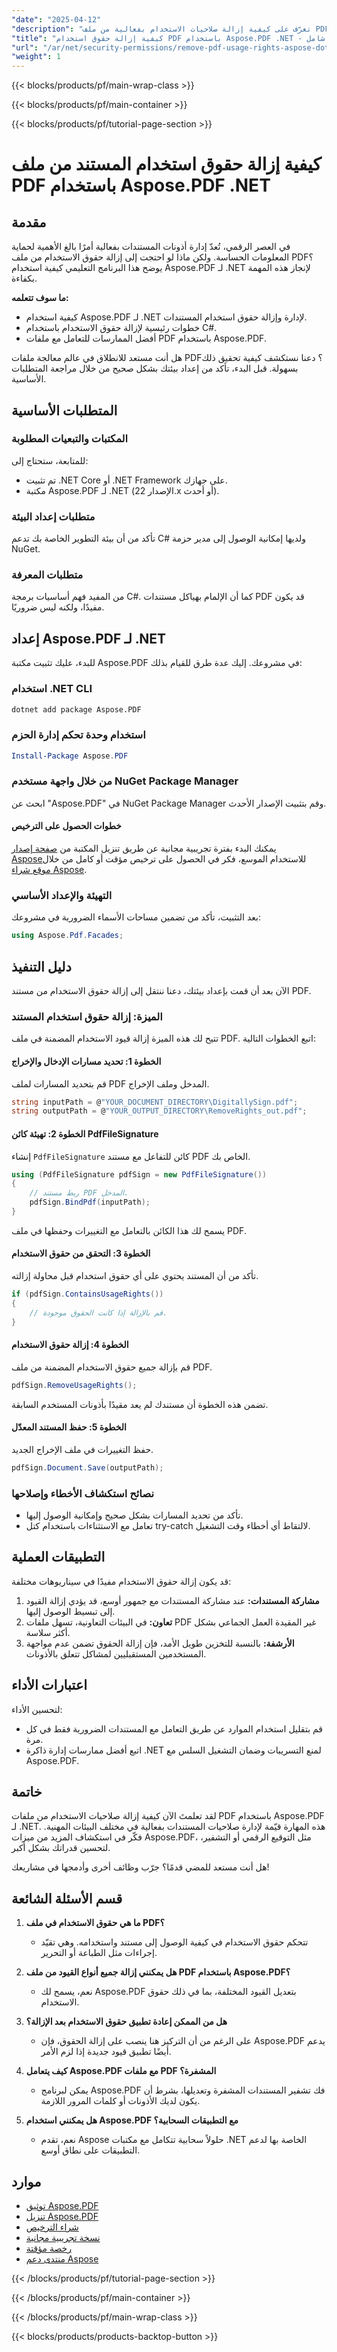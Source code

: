 ```yaml
---
"date": "2025-04-12"
"description": "تعرّف على كيفية إزالة صلاحيات الاستخدام بفعالية من ملف PDF باستخدام Aspose.PDF لـ .NET. يقدم هذا الدليل إرشادات خطوة بخطوة وأفضل الممارسات لإدارة صلاحيات المستندات."
"title": "كيفية إزالة حقوق استخدام PDF باستخدام Aspose.PDF .NET - دليل شامل"
"url": "/ar/net/security-permissions/remove-pdf-usage-rights-aspose-dotnet/"
"weight": 1
---
```


{{< blocks/products/pf/main-wrap-class >}}

{{< blocks/products/pf/main-container >}}

{{< blocks/products/pf/tutorial-page-section >}}


# كيفية إزالة حقوق استخدام المستند من ملف PDF باستخدام Aspose.PDF .NET

## مقدمة

في العصر الرقمي، تُعدّ إدارة أذونات المستندات بفعالية أمرًا بالغ الأهمية لحماية المعلومات الحساسة. ولكن ماذا لو احتجت إلى إزالة حقوق الاستخدام من ملف PDF؟ يوضح هذا البرنامج التعليمي كيفية استخدام Aspose.PDF لـ .NET لإنجاز هذه المهمة بكفاءة.

**ما سوف تتعلمه:**
- كيفية استخدام Aspose.PDF لـ .NET لإدارة وإزالة حقوق استخدام المستندات.
- خطوات رئيسية لإزالة حقوق الاستخدام باستخدام C#.
- أفضل الممارسات للتعامل مع ملفات PDF باستخدام Aspose.PDF.

هل أنت مستعد للانطلاق في عالم معالجة ملفات PDF؟ دعنا نستكشف كيفية تحقيق ذلك بسهولة. قبل البدء، تأكد من إعداد بيئتك بشكل صحيح من خلال مراجعة المتطلبات الأساسية.

## المتطلبات الأساسية

### المكتبات والتبعيات المطلوبة
للمتابعة، ستحتاج إلى:
- تم تثبيت .NET Core أو .NET Framework على جهازك.
- مكتبة Aspose.PDF لـ .NET (الإصدار 22.x أو أحدث).

### متطلبات إعداد البيئة
تأكد من أن بيئة التطوير الخاصة بك تدعم C# ولديها إمكانية الوصول إلى مدير حزمة NuGet.

### متطلبات المعرفة
من المفيد فهم أساسيات برمجة C#. كما أن الإلمام بهياكل مستندات PDF قد يكون مفيدًا، ولكنه ليس ضروريًا.

## إعداد Aspose.PDF لـ .NET

للبدء، عليك تثبيت مكتبة Aspose.PDF في مشروعك. إليك عدة طرق للقيام بذلك:

### استخدام .NET CLI
```bash
dotnet add package Aspose.PDF
```

### استخدام وحدة تحكم إدارة الحزم
```powershell
Install-Package Aspose.PDF
```

### من خلال واجهة مستخدم NuGet Package Manager
ابحث عن "Aspose.PDF" في NuGet Package Manager وقم بتثبيت الإصدار الأحدث.

#### خطوات الحصول على الترخيص
يمكنك البدء بفترة تجريبية مجانية عن طريق تنزيل المكتبة من [صفحة إصدار Aspose](https://releases.aspose.com/pdf/net/)للاستخدام الموسع، فكر في الحصول على ترخيص مؤقت أو كامل من خلال [موقع شراء Aspose](https://purchase.aspose.com/buy).

### التهيئة والإعداد الأساسي
بعد التثبيت، تأكد من تضمين مساحات الأسماء الضرورية في مشروعك:
```csharp
using Aspose.Pdf.Facades;
```

## دليل التنفيذ

الآن بعد أن قمت بإعداد بيئتك، دعنا ننتقل إلى إزالة حقوق الاستخدام من مستند PDF.

### الميزة: إزالة حقوق استخدام المستند

تتيح لك هذه الميزة إزالة قيود الاستخدام المضمنة في ملف PDF. اتبع الخطوات التالية:

#### الخطوة 1: تحديد مسارات الإدخال والإخراج
قم بتحديد المسارات لملف PDF المدخل وملف الإخراج.
```csharp
string inputPath = @"YOUR_DOCUMENT_DIRECTORY\DigitallySign.pdf";
string outputPath = @"YOUR_OUTPUT_DIRECTORY\RemoveRights_out.pdf";
```

#### الخطوة 2: تهيئة كائن PdfFileSignature
إنشاء `PdfFileSignature` كائن للتفاعل مع مستند PDF الخاص بك.
```csharp
using (PdfFileSignature pdfSign = new PdfFileSignature())
{
    // ربط مستند PDF المدخل.
    pdfSign.BindPdf(inputPath);
}
```
يسمح لك هذا الكائن بالتعامل مع التغييرات وحفظها في ملف PDF.

#### الخطوة 3: التحقق من حقوق الاستخدام
تأكد من أن المستند يحتوي على أي حقوق استخدام قبل محاولة إزالته.
```csharp
if (pdfSign.ContainsUsageRights())
{
    // قم بالإزالة إذا كانت الحقوق موجودة.
}
```

#### الخطوة 4: إزالة حقوق الاستخدام
قم بإزالة جميع حقوق الاستخدام المضمنة من ملف PDF.
```csharp
pdfSign.RemoveUsageRights();
```
تضمن هذه الخطوة أن مستندك لم يعد مقيدًا بأذونات المستخدم السابقة.

#### الخطوة 5: حفظ المستند المعدّل
حفظ التغييرات في ملف الإخراج الجديد.
```csharp
pdfSign.Document.Save(outputPath);
```

### نصائح استكشاف الأخطاء وإصلاحها
- تأكد من تحديد المسارات بشكل صحيح وإمكانية الوصول إليها.
- تعامل مع الاستثناءات باستخدام كتل try-catch لالتقاط أي أخطاء وقت التشغيل.

## التطبيقات العملية

قد يكون إزالة حقوق الاستخدام مفيدًا في سيناريوهات مختلفة:
1. **مشاركة المستندات:** عند مشاركة المستندات مع جمهور أوسع، قد يؤدي إزالة القيود إلى تبسيط الوصول إليها.
2. **تعاون:** في البيئات التعاونية، تسهل ملفات PDF غير المقيدة العمل الجماعي بشكل أكثر سلاسة.
3. **الأرشفة:** بالنسبة للتخزين طويل الأمد، فإن إزالة الحقوق تضمن عدم مواجهة المستخدمين المستقبليين لمشاكل تتعلق بالأذونات.

## اعتبارات الأداء

لتحسين الأداء:
- قم بتقليل استخدام الموارد عن طريق التعامل مع المستندات الضرورية فقط في كل مرة.
- اتبع أفضل ممارسات إدارة ذاكرة .NET لمنع التسريبات وضمان التشغيل السلس مع Aspose.PDF.

## خاتمة

لقد تعلمتَ الآن كيفية إزالة صلاحيات الاستخدام من ملفات PDF باستخدام Aspose.PDF لـ .NET. هذه المهارة قيّمة لإدارة صلاحيات المستندات بفعالية في مختلف البيئات المهنية. فكّر في استكشاف المزيد من ميزات Aspose.PDF، مثل التوقيع الرقمي أو التشفير، لتحسين قدراتك بشكل أكبر.

هل أنت مستعد للمضي قدمًا؟ جرّب وظائف أخرى وأدمجها في مشاريعك!

## قسم الأسئلة الشائعة

1. **ما هي حقوق الاستخدام في ملف PDF؟**
   - تتحكم حقوق الاستخدام في كيفية الوصول إلى مستند واستخدامه. وهي تقيّد إجراءات مثل الطباعة أو التحرير.

2. **هل يمكنني إزالة جميع أنواع القيود من ملف PDF باستخدام Aspose.PDF؟**
   - نعم، يسمح لك Aspose.PDF بتعديل القيود المختلفة، بما في ذلك حقوق الاستخدام.

3. **هل من الممكن إعادة تطبيق حقوق الاستخدام بعد الإزالة؟**
   - على الرغم من أن التركيز هنا ينصب على إزالة الحقوق، فإن Aspose.PDF يدعم أيضًا تطبيق قيود جديدة إذا لزم الأمر.

4. **كيف يتعامل Aspose.PDF مع ملفات PDF المشفرة؟**
   - يمكن لبرنامج Aspose.PDF فك تشفير المستندات المشفرة وتعديلها، بشرط أن يكون لديك الأذونات أو كلمات المرور اللازمة.

5. **هل يمكنني استخدام Aspose.PDF مع التطبيقات السحابية؟**
   - نعم، تقدم Aspose حلولاً سحابية تتكامل مع مكتبات .NET الخاصة بها لدعم التطبيقات على نطاق أوسع.

## موارد
- [توثيق Aspose.PDF](https://reference.aspose.com/pdf/net/)
- [تنزيل Aspose.PDF](https://releases.aspose.com/pdf/net/)
- [شراء الترخيص](https://purchase.aspose.com/buy)
- [نسخة تجريبية مجانية](https://releases.aspose.com/pdf/net/)
- [رخصة مؤقتة](https://purchase.aspose.com/temporary-license/)
- [منتدى دعم Aspose](https://forum.aspose.com/c/pdf/10)

{{< /blocks/products/pf/tutorial-page-section >}}

{{< /blocks/products/pf/main-container >}}

{{< /blocks/products/pf/main-wrap-class >}}

{{< blocks/products/products-backtop-button >}}
